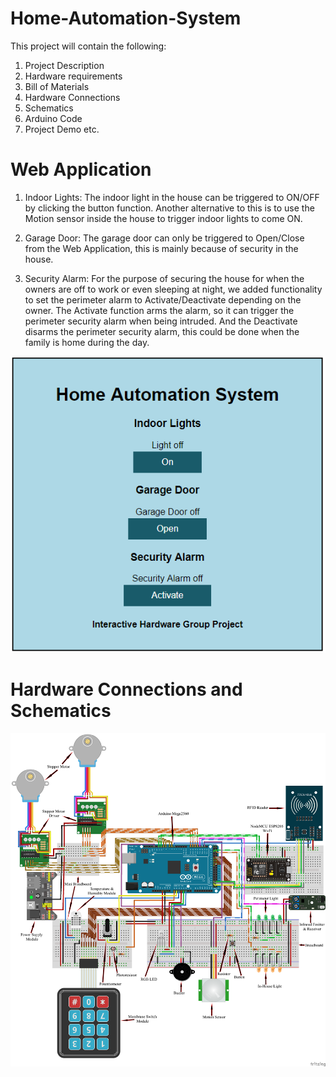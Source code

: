 # Home-Automation-System

This project will contain the following:

1. Project Description
2. Hardware requirements
3. Bill of Materials
4. Hardware Connections
5. Schematics
6. Arduino Code
7. Project Demo etc.


# Web Application

1. Indoor Lights: 
	The indoor light in the house can be triggered to ON/OFF by clicking the button function. Another alternative to this is to use the Motion sensor inside the house to trigger indoor lights to come ON.

2. Garage Door: 
	The garage door can only be triggered to Open/Close from the Web Application, this is mainly because of security in the house.

3. Security Alarm: 
	For the purpose of securing the house for when the owners are off to work or even sleeping at night, we added functionality to set the perimeter alarm to Activate/Deactivate depending on the owner. The Activate function arms the alarm, so it can trigger the perimeter security alarm when being intruded. And the Deactivate disarms the perimeter security alarm, this could be done when the family is home during the day.

![Web Application](/Images/web_App.PNG "Web Application")


# Hardware Connections and Schematics

![Hardware Connections and Schematics](/Images/IH_Project_Schematics.png "Hardware Connections and Schematics")